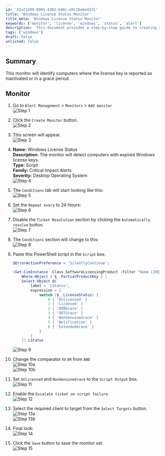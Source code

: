 ```yaml
---
id: '32a21209-8991-4302-b40c-e9c16ebe4331'
title: 'Windows License Status Monitor'
title_meta: 'Windows License Status Monitor'
keywords: ['monitor', 'license', 'windows', 'status', 'alert']
description: 'This document provides a step-by-step guide to creating a Windows License Status Monitor that identifies computers with expired or inactive Windows license keys, ensuring compliance and operational efficiency.'
tags: ['windows']
draft: false
unlisted: false
---
```


## Summary

This monitor will identify computers where the license key is reported as inactivated or in a grace period.

## Monitor

1. Go to `Alert Management` > `Monitors` > `Add monitor`  
   ![Step 1](../../../static/img/Windows-License-Status/image_2.png)

2. Click the `Create Monitor` button.  
   ![Step 2](../../../static/img/Windows-License-Status/image_3.png)

3. This screen will appear.  
   ![Step 3](../../../static/img/Windows-License-Status/image_4.png)

4. **Name:** Windows License Status  
   **Description:** The monitor will detect computers with expired Windows license keys.  
   **Type:** Script  
   **Family:** Critical Impact Alerts  
   **Severity:** Desktop Operating System  
   ![Step 4](../../../static/img/Windows-License-Status/image_5.png)

5. The `Conditions` tab will start looking like this:  
   ![Step 5](../../../static/img/Windows-License-Status/image_6.png)

6. Set the `Repeat every` to 24 Hours:  
   ![Step 6](../../../static/img/Windows-License-Status/image_7.png)

7. Disable the `Ticket Resolution` section by clicking the `Automatically resolve` button.  
   ![Step 7](../../../static/img/Windows-License-Status/image_8.png)

8. The `Conditions` section will change to this:  
   ![Step 8](../../../static/img/Windows-License-Status/image_9.png)

9. Paste this PowerShell script in the `Script` box.  
   ```powershell
   $ErrorActionPreference = 'SilentlyContinue';

   (Get-CimInstance -Class SoftwareLicensingProduct -Filter "Name LIKE 'Windows%'" |
       Where-Object { $_.PartialProductKey } |
       Select-Object @{
           label = 'LStatus';
           expression = {
               switch ($_.LicenseStatus) {
                   0 { 'Unlicensed' }
                   1 { 'Licensed' }
                   2 { 'OOBGrace' }
                   3 { 'OOTGrace' }
                   4 { 'NonGenuineGrace' }
                   5 { 'Notification' }
                   6 { 'ExtendedGrace' }
               }
           }
       }).LStatus
   ```
   ![Step 9](../../../static/img/Windows-License-Status/image_10.png)

10. Change the comparator to `OR` from `AND`  
    ![Step 10a](../../../static/img/Windows-License-Status/image_11.png)  
    ![Step 10b](../../../static/img/Windows-License-Status/image_12.png)

11. Set `Unlicensed` and `NonGenuineGrace` to the `Script Output` box.  
    ![Step 11](../../../static/img/Windows-License-Status/image_13.png)

12. Enable the `Escalate ticket on script failure`.  
    ![Step 12](../../../static/img/Windows-License-Status/image_14.png)

13. Select the required client to target from the `Select Targets` button.  
    ![Step 13a](../../../static/img/Windows-License-Status/image_15.png)  
    ![Step 13b](../../../static/img/Windows-License-Status/image_16.png)

14. Final look:  
    ![Step 14](../../../static/img/Windows-License-Status/image_17.png)

15. Click the `Save` button to save the monitor set.  
    ![Step 15](../../../static/img/Windows-License-Status/image_18.png)

